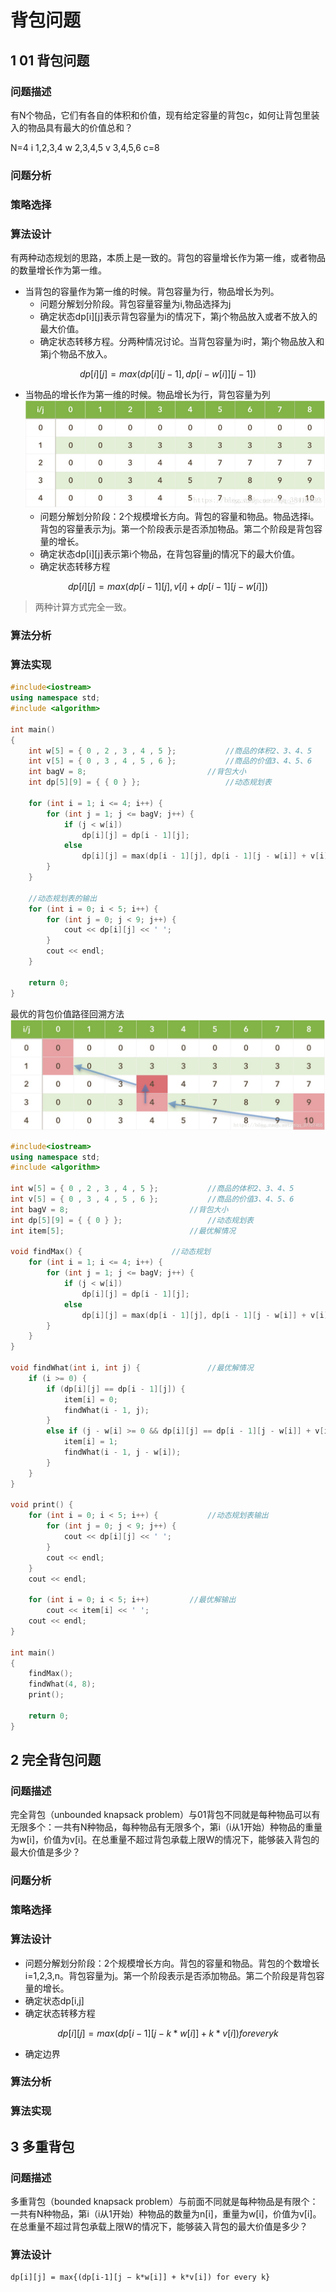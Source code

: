 # 背包问题
## 1 01 背包问题

### 问题描述
有N个物品，它们有各自的体积和价值，现有给定容量的背包c，如何让背包里装入的物品具有最大的价值总和？

N=4
i 1,2,3,4
w 2,3,4,5
v 3,4,5,6
c=8

### 问题分析

### 策略选择


### 算法设计
有两种动态规划的思路，本质上是一致的。背包的容量增长作为第一维，或者物品的数量增长作为第一维。

* 当背包的容量作为第一维的时候。背包容量为行，物品增长为列。
  * 问题分解划分阶段。背包容量容量为i,物品选择为j
  * 确定状态dp[i][j]表示背包容量为i的情况下，第j个物品放入或者不放入的最大价值。
  * 确定状态转移方程。分两种情况讨论。当背包容量为i时，第j个物品放入和第j个物品不放入。

$$
dp[i][j]=max(dp[i][j-1],dp[i-w[i]][j-1])
$$


* 当物品的增长作为第一维的时候。物品增长为行，背包容量为列
![](image/2021-04-01-14-37-22.png)
  * 问题分解划分阶段：2个规模增长方向。背包的容量和物品。物品选择i。背包的容量表示为j。第一个阶段表示是否添加物品。第二个阶段是背包容量的增长。
  * 确定状态dp[i][j]表示第i个物品，在背包容量j的情况下的最大价值。
  * 确定状态转移方程

$$
dp[i][j]=max(dp[i-1][j],v[i]+dp[i-1][j-w[i]])
$$

> 两种计算方式完全一致。

### 算法分析

### 算法实现
```C++
#include<iostream>
using namespace std;
#include <algorithm>
 
int main()
{
	int w[5] = { 0 , 2 , 3 , 4 , 5 };			//商品的体积2、3、4、5
	int v[5] = { 0 , 3 , 4 , 5 , 6 };			//商品的价值3、4、5、6
	int bagV = 8;					        //背包大小
	int dp[5][9] = { { 0 } };			        //动态规划表
 
	for (int i = 1; i <= 4; i++) {
		for (int j = 1; j <= bagV; j++) {
			if (j < w[i])
				dp[i][j] = dp[i - 1][j];
			else
				dp[i][j] = max(dp[i - 1][j], dp[i - 1][j - w[i]] + v[i]);
		}
	}

	//动态规划表的输出
	for (int i = 0; i < 5; i++) {
		for (int j = 0; j < 9; j++) {
			cout << dp[i][j] << ' ';
		}
		cout << endl;
	}
 
	return 0;
}
```

最优的背包价值路径回溯方法
![](image/2021-04-01-14-43-16.png)
```C++
#include<iostream>
using namespace std;
#include <algorithm>
 
int w[5] = { 0 , 2 , 3 , 4 , 5 };			//商品的体积2、3、4、5
int v[5] = { 0 , 3 , 4 , 5 , 6 };			//商品的价值3、4、5、6
int bagV = 8;					        //背包大小
int dp[5][9] = { { 0 } };			        //动态规划表
int item[5];					        //最优解情况
 
void findMax() {					//动态规划
	for (int i = 1; i <= 4; i++) {
		for (int j = 1; j <= bagV; j++) {
			if (j < w[i])
				dp[i][j] = dp[i - 1][j];
			else
				dp[i][j] = max(dp[i - 1][j], dp[i - 1][j - w[i]] + v[i]);
		}
	}
}
 
void findWhat(int i, int j) {				//最优解情况
	if (i >= 0) {
		if (dp[i][j] == dp[i - 1][j]) {
			item[i] = 0;
			findWhat(i - 1, j);
		}
		else if (j - w[i] >= 0 && dp[i][j] == dp[i - 1][j - w[i]] + v[i]) {
			item[i] = 1;
			findWhat(i - 1, j - w[i]);
		}
	}
}
 
void print() {
	for (int i = 0; i < 5; i++) {			//动态规划表输出
		for (int j = 0; j < 9; j++) {
			cout << dp[i][j] << ' ';
		}
		cout << endl;
	}
	cout << endl;
 
	for (int i = 0; i < 5; i++)			//最优解输出
		cout << item[i] << ' ';
	cout << endl;
}
 
int main()
{
	findMax();
	findWhat(4, 8);
	print();
 
	return 0;
}
```

## 2 完全背包问题

### 问题描述

完全背包（unbounded knapsack problem）与01背包不同就是每种物品可以有无限多个：一共有N种物品，每种物品有无限多个，第i（i从1开始）种物品的重量为w[i]，价值为v[i]。在总重量不超过背包承载上限W的情况下，能够装入背包的最大价值是多少？

### 问题分析


### 策略选择


### 算法设计

* 问题分解划分阶段：2个规模增长方向。背包的容量和物品。背包的个数增长i=1,2,3,n。背包容量为j。第一个阶段表示是否添加物品。第二个阶段是背包容量的增长。
* 确定状态dp[i,j]
* 确定状态转移方程

$$
dp[i][j] = max{(dp[i-1][j − k*w[i]] + k*v[i]) for every k}
$$
* 确定边界
### 算法分析


### 算法实现


## 3 多重背包


### 问题描述
多重背包（bounded knapsack problem）与前面不同就是每种物品是有限个：一共有N种物品，第i（i从1开始）种物品的数量为n[i]，重量为w[i]，价值为v[i]。在总重量不超过背包承载上限W的情况下，能够装入背包的最大价值是多少？
### 算法设计
```
dp[i][j] = max{(dp[i-1][j − k*w[i]] + k*v[i]) for every k}
```